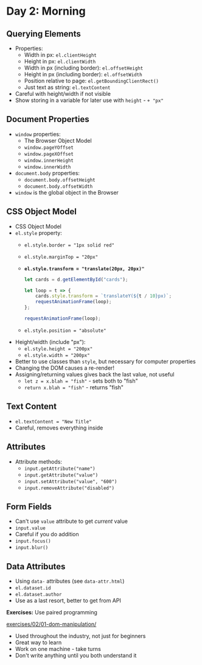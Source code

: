 # Day 2: Morning

## Querying Elements
- Properties:
    - Width in px: `el.clientHeight`
    - Height in px: `el.clientWidth`
    - Width in px (including border): `el.offsetHeight`
    - Height in px (including border): `el.offsetWidth`
    - Position relative to page: `el.getBoundingClientRect()`
    - Just text as string: `el.textContent`
- Careful with height/width if not visible
- Show storing in a variable for later use with `height` - `+ "px"`

## Document Properties
- `window` properties:
    - The Browser Object Model
    - `window.pageYOffset`
    - `window.pageXOffset`
    - `window.innerHeight`
    - `window.innerWidth`
- `document.body` properties:
    - `document.body.offsetHeight`
    - `document.body.offsetWidth`
- `window` is the global object in the Browser

## CSS Object Model
- CSS Object Model
- `el.style` property:
    - `el.style.border = "1px solid red"`
    - `el.style.marginTop = "20px"`
    - **`el.style.transform = "translate(20px, 20px)"`**

        ```js
        let cards = d.getElementById("cards");

        let loop = t => {
            cards.style.transform = `translateY(${t / 10}px)`;
            requestAnimationFrame(loop);
        };

        requestAnimationFrame(loop);
        ```

   - `el.style.position = "absolute"`
- Height/width (include "px"):
    - `el.style.height = "200px"`
    - `el.style.width = "200px"`
- Better to use classes than `style`, but necessary for computer properties
- Changing the DOM causes a re-render!
- Assigning/returning values gives back the last value, not useful
    - `let z = x.blah = "fish"` - sets both to "fish"
    - `return x.blah = "fish"` - returns "fish"

## Text Content
- `el.textContent = "New Title"`
- Careful, removes everything inside

## Attributes
- Attribute methods:
    - `input.getAttribute("name")`
    - `input.getAttribute("value")`
    - `input.setAttribute("value", "600")`
    - `input.removeAttribute("disabled")`

## Form Fields
- Can't use `value` attribute to get *current* value
- `input.value`
- Careful if you do addition
- `input.focus()`
- `input.blur()`

## Data Attributes
- Using `data-` attributes (see `data-attr.html`)
- `el.dataset.id`
- `el.dataset.author`
- Use as a last resort, better to get from API


**Exercises:** Use paired programming

[exercises/02/01-dom-manipulation/](../../../exercises/02/01-dom-manipulation/)

- Used throughout the industry, not just for beginners
- Great way to learn
- Work on one machine - take turns
- Don't write anything until you both understand it
